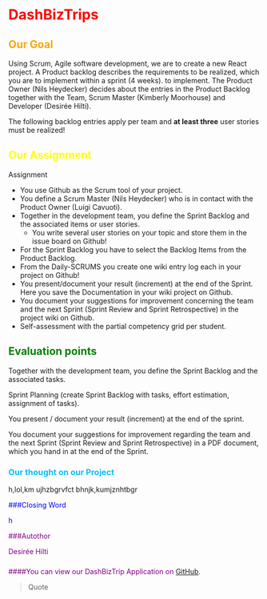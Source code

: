 <span style="color: red;">

# DashBizTrips
</span>

<span style="color: orange;">

## Our Goal
</span>

Using Scrum, Agile software development, we are to create a new React project. A Product
backlog describes the requirements to be realized, which you are to implement within a sprint (4 weeks).
to implement.
The Product Owner (Nils Heydecker) decides about the entries in the Product Backlog together with the
Team, Scrum Master (Kimberly Moorhouse) and Developer (Desirée Hilti).

The following backlog entries apply per team and **at least three** user stories must be realized!

<span style="color: yellow;">

## Our Assignment
</span>

Assignment
- You use Github as the Scrum tool of your project.
- You define a Scrum Master (Nils Heydecker) who is in contact with the Product Owner (Luigi Cavuoti).
- Together in the development team, you define the Sprint Backlog and the associated items or
  user stories.
  - You write several user stories on your topic and store them in the issue board on
  Github!
- For the Sprint Backlog you have to select the Backlog Items from the Product Backlog.
- From the Daily-SCRUMS you create one wiki entry log each in your project on Github!
- You present/document your result (increment) at the end of the Sprint. Here you save the
  Documentation in your wiki project on Github.
- You document your suggestions for improvement concerning the team and the next Sprint (Sprint Review
  and Sprint Retrospective) in the project wiki on Github.
- Self-assessment with the partial competency grid per student.

<span style="color: green;">

## Evaluation points
</span>

Together with the development team, you define the Sprint Backlog and the associated tasks.

Sprint Planning (create Sprint Backlog with tasks, effort estimation, assignment of tasks).

You present / document your result (increment) at the end of the sprint.

You document your suggestions for improvement regarding the team and the next Sprint (Sprint Review
and Sprint Retrospective) in a PDF document, which you hand in at the end of the Sprint.

<span style="color: deepskyblue;">

### Our thought on our Project
</span>

h,lol,km ujhzbgrvfct bhnjk,kumjznhtbgr

<span style="color: blue;">

###Closing Word
</span>

h

<span style="color: purple;">

###Autothor
</span>

Desirée Hilti


###

####You can view our DashBizTrip Application on [GitHub](https://github.com/Desi7/DashBizTrips).



> Quote
